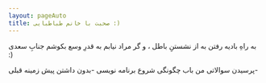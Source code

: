 ```yaml
---
layout: pageAuto
title: صحبت با خانم طباطبایی :)
---
```



به راهِ بادیه رفتن به از نشستنِ باطل ،
و گر مراد نیابم به قدرِ وسع بکوشم
جنابِ سعدی :)

پرسیدن سوالاتی من باب چگونگی شروع برنامه نویسی
-بدون داشتن پیش زمینه قبلی-